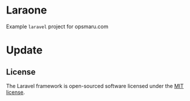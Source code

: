# Laraone

Example `laravel` project for opsmaru.com

# Update

## License

The Laravel framework is open-sourced software licensed under the [MIT license](https://opensource.org/licenses/MIT).
